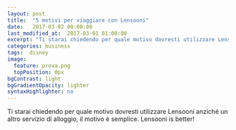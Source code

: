 ```yaml
---
layout: post
title:  "5 motivi per viaggiare con Lensooni"
date:   2017-03-02 00:00:00
last_modified_at:  2017-03-01 01:00:00
excerpt: "Ti starai chiedendo per quale motivo dovresti utilizzare Lensooni anziché un altro servizio di alloggio..."
categories: business
tags:  disney
image:
  feature: prova.png
  topPosition: 0px
bgContrast: light
bgGradientOpacity: lighter
syntaxHighlighter: no
---
```


Ti starai chiedendo per quale motivo dovresti utilizzare Lensooni anziché un altro servizio di alloggio, il motivo è semplice. Lensooni is better!
